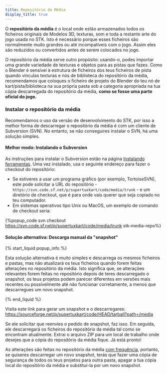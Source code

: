 ```yaml
---
title: Repositório da Média
display_title: true
---
```

O **repositório da média** é o local onde estão armazenados todos os ficheiros originais de Modelos 3D, texturas, som e toda a restante arte do jogo usada no STK. Isto é necessário porque esses ficheiros são normalmente muito grandes ou até incompatíveis com o jogo. Assim eles são reduzidos ou convertidos antes de serem colocados no jogo.

O repositório da média serve outro propósito: usando-o, podes importar uma grande variedade de texturas e objetos para as pistas que fazes. Como o Blender é sensível à estrutura de ficheiros dos teus ficheiros de pista quando vinculas texturas e nós de biblioteca do repositório da média, recomendamos que coloques o ficheiro de projeto do Blender do teu nó de kart/pista/biblioteca na sua própria pasta sob a categoria apropriada na tua cópia descarregada do repositório da média, **como se fosse uma parte oficial do jogo.**

### Instalar o repositório da média

Recomendamos o uso da versão de desenvolvimento do STK, por isso a melhor forma de descarregar o repositório da média é com um cliente de Subversion (SVN). No entanto, se não conseguires instalar o SVN, há uma solução simples.

#### Melhor modo: Instalando o Subversion

As instruções para instalar o Subversion estão na página [Instalando ferramentas](https://supertuxkart.net/Installing_Tools#subversion-client). Uma vez instalado, usa o seguinte endereço para fazer o checkout do repositório:

* Se estiveres a usar um programa gráfico (por exemplo, TortoiseSVN), este pode solicitar a URL do repositório - `https://svn.code.sf.net/p/supertuxkart/code/media/trunk` - e um diretório de checkout, que é para onde vais querer que seja copiado no teu computador.
* Em sistemas operativos tipo Unix ou MacOS, um exemplo de comando de checkout seria:

{%popup_code
svn checkout https://svn.code.sf.net/p/supertuxkart/code/media/trunk stk-media-repo%}

#### Solução alternativa: Descarga manual da "snapshot"

{% start_liquid popup_info %}

Esta solução alternativa é muito simples e descarrega os mesmos ficheiros e pastas, mas não atualizará os teus ficheiros quando forem feitas alterações no repositório da média. Isto significa que, se alterações relevantes forem feitas no repositório depois de teres descarregado o snapshot, os teus projetos podem parecer diferentes em versões mais recentes ou possivelmente até não funcionar corretamente, a menos que descarregues um novo snapshot.

{% end_liquid %}

Visita este link para gerar um snapshot e o descarregares: <https://sourceforge.net/p/supertuxkart/code/HEAD/tarball?path=/media>

Se ele solicitar que reenvies o pedido de snapshot, faz isso. Em seguida, ele descarregará os ficheiros do repositório da média tal como se encontram atualmente. Extrai o arquivo ZIP para um local de trabalho onde desejes que a cópia do repositório da média fique. Já está pronto!

As alterações são feitas no repositório da média [com frequência](https://sourceforge.net/p/supertuxkart/code/HEAD/log/?path=), portanto, se quiseres descarregar um novo snapshot, terás que fazer uma cópia de segurança de todos os teus projetos para outra pasta, apagar a tua cópia local do repositório da média e substituí-la por um novo snapshot.

